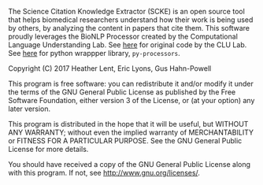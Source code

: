 The Science Citation Knowledge Extractor (SCKE) is an open source tool that helps biomedical researchers understand how their work is being used by others, by analyzing the content in papers that cite them.
This software proudly leverages the BioNLP Processor created by the Computational Language Understanding Lab.
See [here](https://github.com/clulab/processors) for original code by the CLU Lab.
See [here](https://github.com/myedibleenso/py-processors) for python wrappper library, `py-processors`.

Copyright (C) 2017 Heather Lent, Eric Lyons, Gus Hahn-Powell

This program is free software: you can redistribute it and/or modify it under the terms of the GNU General Public License as published by the Free Software Foundation, either version 3 of the License, or (at your option) any later version.

This program is distributed in the hope that it will be useful, but WITHOUT ANY WARRANTY;
without even the implied warranty of MERCHANTABILITY or FITNESS FOR A PARTICULAR PURPOSE.
See the GNU General Public License for more details.

You should have received a copy of the GNU General Public License along with this program. If not, see http://www.gnu.org/licenses/.